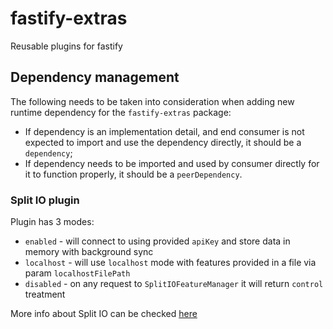 # fastify-extras

Reusable plugins for fastify

## Dependency management

The following needs to be taken into consideration when adding new runtime dependency for the `fastify-extras` package:

* If dependency is an implementation detail, and end consumer is not expected to import and use the dependency directly, it should be a `dependency`;
* If dependency needs to be imported and used by consumer directly for it to function properly, it should be a `peerDependency`.

### Split IO plugin

Plugin has 3 modes:
- `enabled`  - will connect to [](https://split.io) using provided `apiKey` and store data in memory with background sync
- `localhost` - will use `localhost` mode with features provided in a file via param `localhostFilePath`
- `disabled` - on any request to `SplitIOFeatureManager` it will return `control` treatment

More info about Split IO can be checked [here](https://help.split.io/hc/en-us/articles/360020564931-Node-js-SDK)
